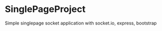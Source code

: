 SinglePageProject
=================

Simple singlepage socket application with socket.io, express, bootstrap